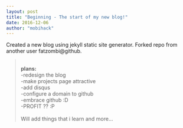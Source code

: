 ```yaml
---
layout: post
title: "Beginning - The start of my new blog!"
date: 2016-12-06
author: "mobihack"
---
```

Created a new blog using jekyll static site generator. Forked repo from another user fatzombi@github.
> <br><b>plans:</b>
> <br>-redesign the blog
> <br>-make projects page attractive
> <br>-add disqus
> <br>-configure a domain to github
> <br>-embrace github :D
> <br>-PROFIT ?? :P
> <br>
<br>Will add things that i learn and more...

